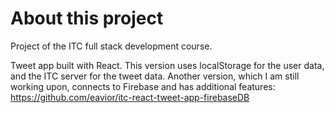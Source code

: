 # About this project

Project of the ITC full stack development course.

Tweet app built with React. This version uses localStorage for the user data, and the ITC server for the tweet data.
Another version, which I am still working upon, connects to Firebase and has additional features: https://github.com/eavior/itc-react-tweet-app-firebaseDB
